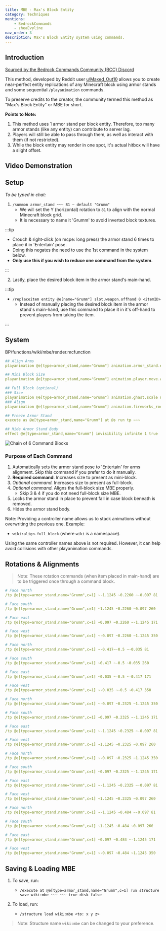 ```yaml
---
title: MBE - Max's Block Entity
category: Techniques
mentions:
    - BedrockCommands
    - zheaEvyline
nav_order: 3
description: Max's Block Entity system using commands.
---
```


## Introduction

[Sourced by the Bedrock Commands Community (BCC) Discord](https://bedrockcommands.org/)

This method, developed by Reddit user [u/Maxed_Out10](https://www.reddit.com/user/Maxed_Out10/) allows you to create near-perfect entity replications of any Minecraft block using armor stands and some sequential `/playanimation` commands.

To preserve credits to the creator, the community termed this method as "Max's Block Entity" or MBE for short.

**Points to Note:**
1. This method uses 1 armor stand per block entity. Therefore, too many armor stands (like any entity) can contribute to server lag.
2. Players will still be able to pass through them, as well as interact with them (if not restricted).
3. While the block entity may render in one spot, it's actual hitbox will have a slight offset.

## Video Demonstration

<YouTubeEmbed id="kb8rz9ItE_M" />

## Setup

_To be typed in chat:_

1. `/summon armor_stand ~~~ 81 ~ default "Grumm"`
    - We will set the Y (horizontal) rotation to `81` to align with the normal Minecraft block grid.
    - It is necessary to name it 'Grumm' to avoid inverted block textures.

:::tip

-   Crouch & right-click (on mcpe: long press) the armor stand 6 times to place it in 'Entertain' pose.
-   Doing this negates the need to use the 1st command in the system below.
-   **Only use this if you wish to reduce one command from the system.**

:::

2. Lastly, place the desired block item in the armor stand's main-hand.

:::tip

-   `/replaceitem entity @e[name="Grumm"] slot.weapon.offhand 0 <itemID>`
    -   Instead of manually placing the desired block item in the armor stand's main-hand, use this command to place it in it's off-hand to prevent players from taking the item.

:::

## System

<CodeHeader>BP/functions/wiki/mbe/render.mcfunction</CodeHeader>

```yaml
## Align Arms
playanimation @e[type=armor_stand,name="Grumm"] animation.armor_stand.entertain_pose null 0 "0" wiki:align.arms

## Mini Block Size
playanimation @e[type=armor_stand,name="Grumm"] animation.player.move.arms.zombie null 0 "0" wiki:size.mini_block

## Full Block (optional)
### Size
playanimation @e[type=armor_stand,name="Grumm"] animation.ghast.scale null 0 "0" wiki:size.full_block
### Align
playanimation @e[type=armor_stand,name="Grumm"] animation.fireworks_rocket.move null 0 "0" wiki:align.full_block

## Freeze Armor Stand
execute as @e[type=armor_stand,name="Grumm"] at @s run tp ~~~

## Hide Armor Stand Body
effect @e[type=armor_stand,name="Grumm"] invisibility infinite 1 true
```

![Chain of 6 Command Blocks](/assets/images/commands/command-block-chain/6.png)

### Purpose of Each Command

1. Automatically sets the armor stand pose to 'Entertain' for arms alignment. Skip this command if you prefer to do it manually.
2. **Required command**. Increases size to present as mini-block.
3. _Optional command._ Increases size to present as full-block.
4. _Optional command._ Aligns the full-block size MBE properly.
    - Skip 3 & 4 if you do not need full-block size MBE.
5. Locks the armor stand in place to prevent fall in case block beneath is removed.
6. Hides the armor stand body.

Note: Providing a controller name allows us to stack animations without overwriting the previous one. Example:

-   `wiki:align.full_block` (where `wiki` is a namespace).

Using the same controller names above is not required. However, it can help avoid collisions with other playanimation commands.

## Rotations & Alignments

> Note: These rotation commands (when item placed in main-hand) are to be triggered once through a command block.

<Spoiler title="Full Block">

<CodeHeader></CodeHeader>

```yaml
# Face north
/tp @e[type=armor_stand,name="Grumm",c=1] ~-1.1245 ~0.2260 ~-0.097 81

# Face south
/tp @e[type=armor_stand,name="Grumm",c=1] ~1.1245 ~0.2260 ~0.097 260

# Face east
/tp @e[type=armor_stand,name="Grumm",c=1] ~0.097 ~0.2260 ~-1.1245 171

# Face west
/tp @e[type=armor_stand,name="Grumm",c=1] ~-0.097 ~0.2260 ~1.1245 350
```

</Spoiler>

<Spoiler title="Mini Block">

<CodeHeader></CodeHeader>

```yaml
# Face north
/tp @e[type=armor_stand,name="Grumm",c=1] ~-0.417~-0.5 ~-0.035 81

# Face south
/tp @e[type=armor_stand,name="Grumm",c=1] ~0.417 ~-0.5 ~0.035 260

# Face east
/tp @e[type=armor_stand,name="Grumm",c=1] ~0.035 ~-0.5 ~-0.417 171

# Face west
/tp @e[type=armor_stand,name="Grumm",c=1] ~-0.035 ~-0.5 ~0.417 350
```

</Spoiler>

<Spoiler title="Stairs">

<CodeHeader></CodeHeader>

```yaml
# Face north
/tp @e[type=armor_stand,name="Grumm",c=1] ~-0.097 ~0.2325 ~1.1245 350

# Face south
/tp @e[type=armor_stand,name="Grumm",c=1] ~0.097 ~0.2325 ~-1.1245 171

# Face east
/tp @e[type=armor_stand,name="Grumm",c=1] ~-1.1245 ~0.2325 ~-0.097 81

# Face west
/tp @e[type=armor_stand,name="Grumm",c=1] ~1.1245 ~0.2325 ~0.097 260
```

</Spoiler>

<Spoiler title="Bottom Slab">

<CodeHeader></CodeHeader>

```yaml
# Face north
/tp @e[type=armor_stand,name="Grumm",c=1] ~-0.097 ~0.2325 ~1.1245 350

# Face south
/tp @e[type=armor_stand,name="Grumm",c=1] ~0.097 ~0.2325 ~-1.1245 171

# Face east
/tp @e[type=armor_stand,name="Grumm",c=1] ~-1.1245 ~0.2325 ~-0.097 81

# Face west
/tp @e[type=armor_stand,name="Grumm",c=1] ~1.1245 ~0.2325 ~0.097 260
```

</Spoiler>

<Spoiler title="Top Slab">

<CodeHeader></CodeHeader>

```yaml
# Face north
/tp @e[type=armor_stand,name="Grumm",c=1] ~-1.1245 ~0.484 ~-0.097 81

# Face south
/tp @e[type=armor_stand,name="Grumm",c=1] ~1.1245 ~0.484 ~0.097 260

# Face east
/tp @e[type=armor_stand,name="Grumm",c=1] ~0.097 ~0.484 ~-1.1245 171

# Face west
/tp @e[type=armor_stand,name="Grumm",c=1] ~-0.097 ~0.484 ~1.1245 350
```

</Spoiler>

## Saving & Loading MBE

1. To save, run:

    - `/execute at @e[type=armor_stand,name="Grumm",c=1] run structure save wiki:mbe ~~~ ~~~ true disk false`

2. To load, run:
    - `/structure load wiki:mbe <to: x y z>`

> Note: Structure name `wiki:mbe` can be changed to your preference.
